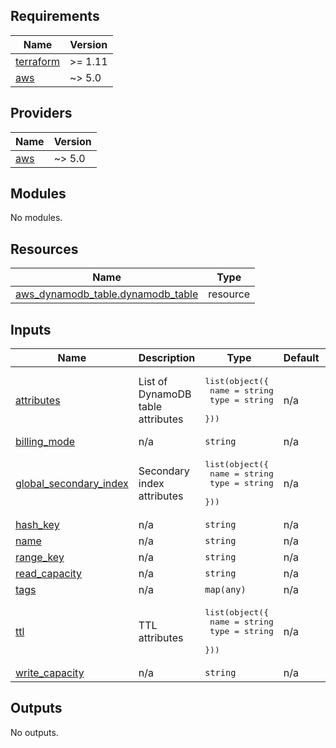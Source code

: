 <!-- BEGIN_TF_DOCS -->
## Requirements

| Name | Version |
|------|---------|
| <a name="requirement_terraform"></a> [terraform](#requirement\_terraform) | >= 1.11 |
| <a name="requirement_aws"></a> [aws](#requirement\_aws) | ~> 5.0 |

## Providers

| Name | Version |
|------|---------|
| <a name="provider_aws"></a> [aws](#provider\_aws) | ~> 5.0 |

## Modules

No modules.

## Resources

| Name | Type |
|------|------|
| [aws_dynamodb_table.dynamodb_table](https://registry.terraform.io/providers/hashicorp/aws/latest/docs/resources/dynamodb_table) | resource |

## Inputs

| Name | Description | Type | Default | Required |
|------|-------------|------|---------|:--------:|
| <a name="input_attributes"></a> [attributes](#input\_attributes) | List of DynamoDB table attributes | <pre>list(object({<br/>    name = string<br/>    type = string<br/>  }))</pre> | n/a | yes |
| <a name="input_billing_mode"></a> [billing\_mode](#input\_billing\_mode) | n/a | `string` | n/a | yes |
| <a name="input_global_secondary_index"></a> [global\_secondary\_index](#input\_global\_secondary\_index) | Secondary index attributes | <pre>list(object({<br/>    name = string<br/>    type = string<br/>  }))</pre> | n/a | yes |
| <a name="input_hash_key"></a> [hash\_key](#input\_hash\_key) | n/a | `string` | n/a | yes |
| <a name="input_name"></a> [name](#input\_name) | n/a | `string` | n/a | yes |
| <a name="input_range_key"></a> [range\_key](#input\_range\_key) | n/a | `string` | n/a | yes |
| <a name="input_read_capacity"></a> [read\_capacity](#input\_read\_capacity) | n/a | `string` | n/a | yes |
| <a name="input_tags"></a> [tags](#input\_tags) | n/a | `map(any)` | n/a | yes |
| <a name="input_ttl"></a> [ttl](#input\_ttl) | TTL attributes | <pre>list(object({<br/>    name = string<br/>    type = string<br/>  }))</pre> | n/a | yes |
| <a name="input_write_capacity"></a> [write\_capacity](#input\_write\_capacity) | n/a | `string` | n/a | yes |

## Outputs

No outputs.
<!-- END_TF_DOCS -->